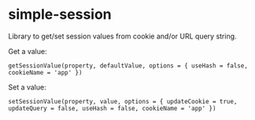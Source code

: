 # simple-session

Library to get/set session values from cookie and/or URL query string.

Get a value:

	getSessionValue(property, defaultValue, options = { useHash = false, cookieName = 'app' })

Set a value:

	setSessionValue(property, value, options = { updateCookie = true, updateQuery = false, useHash = false, cookieName = 'app' })
